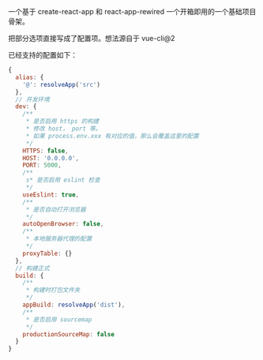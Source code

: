 一个基于 create-react-app 和 react-app-rewired 一个开箱即用的一个基础项目骨架。

把部分选项直接写成了配置项。想法源自于 vue-cli@2

已经支持的配置如下：

```js
{
  alias: {
    '@': resolveApp('src')
  },
  // 开发环境
  dev: {
    /**
     * 是否启用 https 的构建
     * 修改 host， port 等。
     * 如果 process.env.xxx 有对应的值，那么会覆盖这里的配置
     */
    HTTPS: false,
    HOST: '0.0.0.0',
    PORT: 5000,
    /**
     s* 是否启用 eslint 检查
     */
    useEslint: true,
    /**
     * 是否自动打开浏览器
     */
    autoOpenBrowser: false,
    /**
     * 本地服务器代理的配置
     */
    proxyTable: {}
  },
  // 构建正式
  build: {
    /**
     * 构建时打包文件夹
     */
    appBuild: resolveApp('dist'),
    /**
     * 是否启用 sourcemap
     */
    productionSourceMap: false
  }
}


```